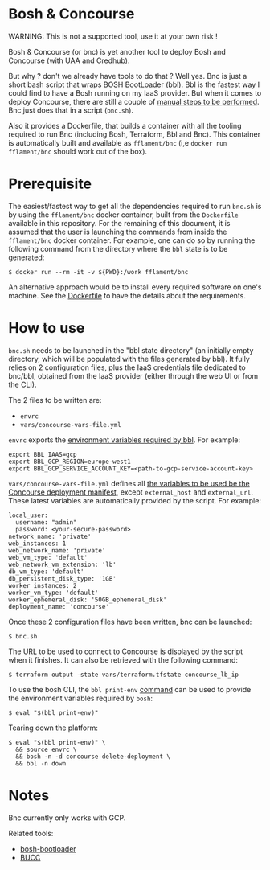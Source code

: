Bosh & Concourse
================

WARNING: This is not a supported tool, use it at your own risk !

Bosh & Concourse (or bnc) is yet another tool to deploy Bosh and
Concourse (with UAA and Credhub).

But why ? don't we already have tools to do that ? Well yes. Bnc is
just a short bash script that wraps BOSH BootLoader (bbl). Bbl is the
fastest way I could find to have a Bosh running on my IaaS provider.
But when it comes to deploy Concourse, there are still a couple of
[manual steps to be performed][1]. Bnc just does that in a script
(`bnc.sh`).

Also it provides a Dockerfile, that builds a container with all the
tooling required to run Bnc (including Bosh, Terraform, Bbl and
Bnc). This container is automatically built and available as
`fflament/bnc` (i,e `docker run fflament/bnc` should work out of the
box).


Prerequisite
============

The easiest/fastest way to get all the dependencies required to run
`bnc.sh` is by using the `fflament/bnc` docker container, built from
the `Dockerfile` available in this repository. For the remaining of
this document, it is assumed that the user is launching the commands
from inside the `fflament/bnc` docker container. For example, one can
do so by running the following command from the directory where the
`bbl` state is to be generated:

```
$ docker run --rm -it -v ${PWD}:/work fflament/bnc
```

An alternative approach would be to install every required software on
one's machine. See the [Dockerfile][6] to have the details about the
requirements.


How to use
==========

`bnc.sh` needs to be launched in the "bbl state directory" (an
initially empty directory, which will be populated with the files
generated by bbl). It fully relies on 2 configuration files, plus the
IaaS credentials file dedicated to bnc/bbl, obtained from the IaaS
provider (either through the web UI or from the CLI).

The 2 files to be written are:

* `envrc`
* `vars/concourse-vars-file.yml`

`envrc` exports the [environment variables required by bbl][4]. For
example:

```
export BBL_IAAS=gcp
export BBL_GCP_REGION=europe-west1
export BBL_GCP_SERVICE_ACCOUNT_KEY=<path-to-gcp-service-account-key>
```

`vars/concourse-vars-file.yml` defines all [the variables to be used
be the Concourse deployment manifest][1], except `external_host` and
`external_url`. These latest variables are automatically provided by
the script. For example:

```
local_user:
  username: "admin"
  password: <your-secure-password>
network_name: 'private'
web_instances: 1
web_network_name: 'private'
web_vm_type: 'default'
web_network_vm_extension: 'lb'
db_vm_type: 'default'
db_persistent_disk_type: '1GB'
worker_instances: 2
worker_vm_type: 'default'
worker_ephemeral_disk: '50GB_ephemeral_disk'
deployment_name: 'concourse'
```

Once these 2 configuration files have been written, bnc can be
launched:

```
$ bnc.sh
```

The URL to be used to connect to Concourse is displayed by the script
when it finishes. It can also be retrieved with the following command:

```
$ terraform output -state vars/terraform.tfstate concourse_lb_ip
```

To use the bosh CLI, the `bbl print-env` [command][5] can be used to
provide the environment variables required by `bosh`:

```
$ eval "$(bbl print-env)"
```

Tearing down the platform:

```
$ eval "$(bbl print-env)" \
  && source envrc \
  && bosh -n -d concourse delete-deployment \
  && bbl -n down
```


Notes
=====

Bnc currently only works with GCP.

Related tools:
* [bosh-bootloader][2]
* [BUCC][3]


[1]: https://github.com/cloudfoundry/bosh-bootloader/blob/master/docs/concourse.md
[2]: https://github.com/cloudfoundry/bosh-bootloader
[3]: https://github.com/starkandwayne/bucc
[4]: https://github.com/cloudfoundry/bosh-bootloader/blob/master/docs/getting-started-gcp.md
[5]: https://github.com/cloudfoundry/bosh-bootloader/blob/master/docs/howto-target-bosh-director.md
[6]: https://github.com/FlorentFlament/bosh-n-concourse/blob/master/Dockerfile
